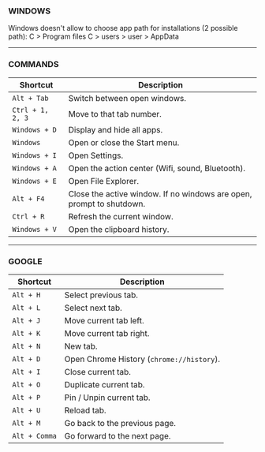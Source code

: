 ### WINDOWS

Windows doesn't allow to choose app path for installations (2 possible path):
C > Program files
C > users > user > AppData

---

### COMMANDS

| Shortcut        | Description                                            |
|-----------------|--------------------------------------------------------|
| `Alt + Tab`     | Switch between open windows.                          |
| `Ctrl + 1, 2, 3`| Move to that tab number.                              |
| `Windows + D`   | Display and hide all apps.                            |
| `Windows`       | Open or close the Start menu.                         |
| `Windows + I`   | Open Settings.                                         |
| `Windows + A`   | Open the action center (Wifi, sound, Bluetooth).      |
| `Windows + E`   | Open File Explorer.                                   |
| `Alt + F4`      | Close the active window. If no windows are open, prompt to shutdown. |
| `Ctrl + R`      | Refresh the current window.                           |
| `Windows + V`   | Open the clipboard history.                           |

---

### GOOGLE

| Shortcut        | Description                                            |
|-----------------|--------------------------------------------------------|
| `Alt + H`       | Select previous tab.                                   |
| `Alt + L`       | Select next tab.                                       |
| `Alt + J`       | Move current tab left.                                 |
| `Alt + K`       | Move current tab right.                                |
| `Alt + N`       | New tab.                                               |
| `Alt + D`       | Open Chrome History (`chrome://history`).              |
| `Alt + I`       | Close current tab.                                     |
| `Alt + O`       | Duplicate current tab.                                 |
| `Alt + P`       | Pin / Unpin current tab.                               |
| `Alt + U`       | Reload tab.                                            |
| `Alt + M`       | Go back to the previous page.                          |
| `Alt + Comma`   | Go forward to the next page.                           |


